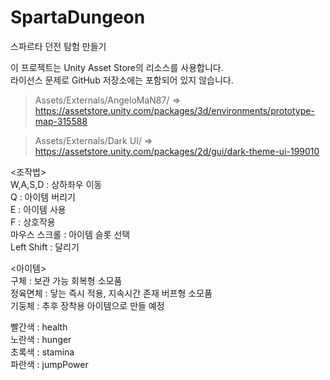 # SpartaDungeon
스파르타 던전 탐험 만들기


이 프로젝트는 Unity Asset Store의 리소스를 사용합니다.  
라이선스 문제로 GitHub 저장소에는 포함되어 있지 않습니다.

> Assets/Externals/AngeloMaN87/
=> https://assetstore.unity.com/packages/3d/environments/prototype-map-315588

> Assets/Externals/Dark UI/
=> https://assetstore.unity.com/packages/2d/gui/dark-theme-ui-199010


<조작법>  
W,A,S,D : 상하좌우 이동  
Q : 아이템 버리기  
E : 아이템 사용  
F : 상호작용  
마우스 스크롤 : 아이템 슬롯 선택  
Left Shift : 달리기  
  
<아이템>  
구체 : 보관 가능 회복형 소모품  
정육면체 : 닿는 즉시 적용, 지속시간 존재 버프형 소모품  
기둥체 : 추후 장착용 아이템으로 만들 예정  

빨간색 : health  
노란색 : hunger  
초록색 : stamina  
파란색 : jumpPower  
